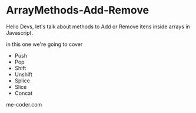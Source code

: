 # ArrayMethods-Add-Remove

Hello Devs, let's talk about methods to Add or Remove itens 
inside arrays in Javascript.

in this one we're going to cover

- Push
- Pop
- Shift
- Unshift
- Splice
- Slice
- Concat

me-coder.com
